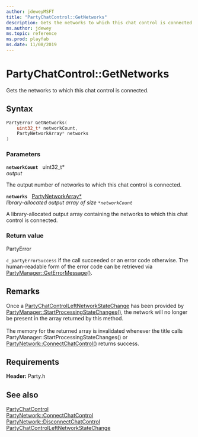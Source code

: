 ```yaml
---
author: jdeweyMSFT
title: "PartyChatControl::GetNetworks"
description: Gets the networks to which this chat control is connected.
ms.author: jdewey
ms.topic: reference
ms.prod: playfab
ms.date: 11/08/2019
---
```


# PartyChatControl::GetNetworks  

Gets the networks to which this chat control is connected.  

## Syntax  
  
```cpp
PartyError GetNetworks(  
    uint32_t* networkCount,  
    PartyNetworkArray* networks  
)  
```  
  
### Parameters  
  
**`networkCount`** &nbsp; uint32_t*  
*output*  
  
The output number of networks to which this chat control is connected.  
  
**`networks`** &nbsp; [PartyNetworkArray*](../../../typedefs.md)  
*library-allocated output array of size `*networkCount`*  
  
A library-allocated output array containing the networks to which this chat control is connected.  
  
  
### Return value  
PartyError
  
```c_partyErrorSuccess``` if the call succeeded or an error code otherwise. The human-readable form of the error code can be retrieved via [PartyManager::GetErrorMessage()](../../PartyManager/methods/partymanager_geterrormessage.md).
  
## Remarks  
  
Once a [PartyChatControlLeftNetworkStateChange](../../../structs/partychatcontrolleftnetworkstatechange.md) has been provided by [PartyManager::StartProcessingStateChanges()](../../PartyManager/methods/partymanager_startprocessingstatechanges.md), the network will no longer be present in the array returned by this method. <br /><br /> The memory for the returned array is invalidated whenever the title calls PartyManager::StartProcessingStateChanges() or [PartyNetwork::ConnectChatControl()](../../PartyNetwork/methods/partynetwork_connectchatcontrol.md) returns success.
  
## Requirements  
  
**Header:** Party.h
  
## See also  
[PartyChatControl](../partychatcontrol.md)  
[PartyNetwork::ConnectChatControl](../../PartyNetwork/methods/partynetwork_connectchatcontrol.md)  
[PartyNetwork::DisconnectChatControl](../../PartyNetwork/methods/partynetwork_disconnectchatcontrol.md)  
[PartyChatControlLeftNetworkStateChange](../../../structs/partychatcontrolleftnetworkstatechange.md)
  
  
